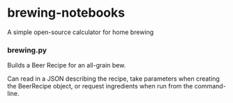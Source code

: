 # brewing-notebooks
A simple open-source calculator for home brewing

### brewing.py
Builds a Beer Recipe for an all-grain bew.

Can read in a JSON describing the recipe, take parameters when creating the BeerRecipe object, or request ingredients when run from the command-line.
